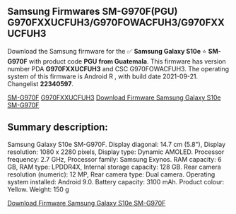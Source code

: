 <h2>Samsung Firmwares SM-G970F(PGU) G970FXXUCFUH3/G970FOWACFUH3/G970FXXUCFUH3</h2>
Download the Samsung firmware for the ✅ <strong>Samsung Galaxy S10e </strong> ⭐ <strong>SM-G970F</strong> with product code <strong>PGU</strong> <strong> from Guatemala</strong>. This firmware has version number PDA <strong>G970FXXUCFUH3</strong> and CSC G970FOWACFUH3. The operating system of this firmware is Android R , with build date 2021-09-21. Changelist <strong>22340597</strong>.


[SM-G970F](https://samfirm.shop/samsung/model/SM-G970F)
[G970FXXUCFUH3](https://samfirm.shop/samsung/pda/G970FXXUCFUH3)
[Download Firmware Samsung Galaxy S10e SM-G970F](https://samfirm.shop/samsung/firmware/457761)
<h2>Summary description:</h2>
<p>Samsung Galaxy S10e SM-G970F. Display diagonal: 14.7 cm (5.8"), Display resolution: 1080 x 2280 pixels, Display type: Dynamic AMOLED. Processor frequency: 2.7 GHz, Processor family: Samsung Exynos. RAM capacity: 6 GB, RAM type: LPDDR4X, Internal storage capacity: 128 GB. Rear camera resolution (numeric): 12 MP, Rear camera type: Dual camera. Operating system installed: Android 9.0. Battery capacity: 3100 mAh. Product colour: Yellow. Weight: 150 g</p>


[Download Firmware Samsung Galaxy S10e SM-G970F](https://samfirm.shop/samsung/firmware/457761)
